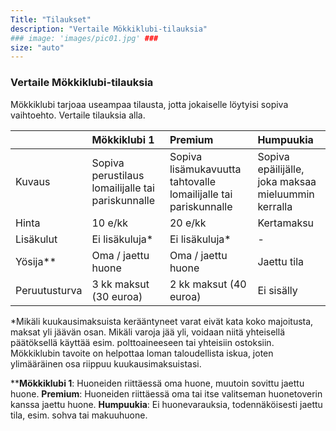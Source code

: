 ```yaml
---
Title: "Tilaukset"
description: "Vertaile Mökkiklubi-tilauksia"
### image: 'images/pic01.jpg' ###
size: "auto"
---
```


### Vertaile Mökkiklubi-tilauksia

Mökkiklubi tarjoaa useampaa tilausta, jotta jokaiselle löytyisi sopiva vaihtoehto. Vertaile tilauksia alla.

| |Mökkiklubi 1 |Premium |Humpuukia |
|:--|:--|:--|:--|
|Kuvaus |Sopiva perustilaus lomailijalle tai pariskunnalle |Sopiva lisämukavuutta tahtovalle lomailijalle tai pariskunnalle |Sopiva epäilijälle, joka maksaa mieluummin kerralla |
|Hinta |10 e/kk |20 e/kk |Kertamaksu |
|Lisäkulut |Ei lisäkuluja* |Ei lisäkuluja* |- |
|Yösija** |Oma / jaettu huone |Oma / jaettu huone |Jaettu tila |
|Peruutusturva |3 kk maksut (30 euroa) |2 kk maksut (40 euroa) |Ei sisälly |

*Mikäli kuukausimaksuista kerääntyneet varat eivät kata koko majoitusta, maksat yli jäävän osan. Mikäli varoja jää yli, voidaan niitä yhteisellä päätöksellä käyttää esim. polttoaineeseen tai yhteisiin ostoksiin. Mökkiklubin tavoite on helpottaa loman taloudellista iskua, joten ylimääräinen osa riippuu kuukausimaksuistasi.

****Mökkiklubi 1**: Huoneiden riittäessä oma huone, muutoin sovittu jaettu huone. **Premium**: Huoneiden riittäessä oma tai itse valitseman huonetoverin kanssa jaettu huone. **Humpuukia**: Ei huonevarauksia, todennäköisesti jaettu tila, esim. sohva tai makuuhuone.
